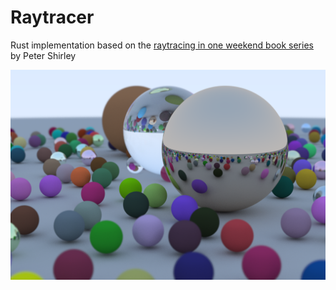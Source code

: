 # Raytracer
Rust implementation based on the [raytracing in one weekend book series](https://raytracing.github.io) by Peter Shirley

![Ray Tracing](example.png)
